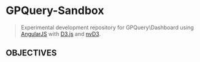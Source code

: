# GPQuery-Sandbox

> Experimental development repository for GPQuery\Dashboard using [AngularJS](//angularjs.org) with [D3.js](//d3js.org) and [nvD3](//nvd3.org).

## OBJECTIVES

